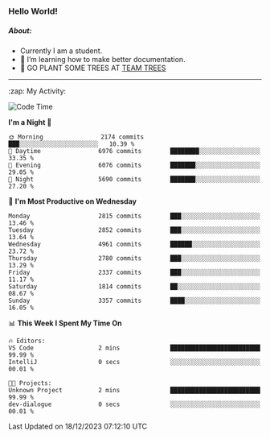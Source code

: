 ### Hello World!

##### About:
- Currently I am a student.
- 🌱 I’m learning how to make better documentation.
- 🌱 GO PLANT SOME TREES AT [TEAM TREES](https://teamtrees.org/)

---
  <summary>:zap: My Activity:</summary>
  
<!--START_SECTION:waka-->
![Code Time](http://img.shields.io/badge/Code%20Time-1%2C267%20hrs%2050%20mins-blue)

**I'm a Night 🦉** 

```text
🌞 Morning                2174 commits        ███░░░░░░░░░░░░░░░░░░░░░░   10.39 % 
🌆 Daytime                6976 commits        ████████░░░░░░░░░░░░░░░░░   33.35 % 
🌃 Evening                6076 commits        ███████░░░░░░░░░░░░░░░░░░   29.05 % 
🌙 Night                  5690 commits        ███████░░░░░░░░░░░░░░░░░░   27.20 % 
```
📅 **I'm Most Productive on Wednesday** 

```text
Monday                   2815 commits        ███░░░░░░░░░░░░░░░░░░░░░░   13.46 % 
Tuesday                  2852 commits        ███░░░░░░░░░░░░░░░░░░░░░░   13.64 % 
Wednesday                4961 commits        ██████░░░░░░░░░░░░░░░░░░░   23.72 % 
Thursday                 2780 commits        ███░░░░░░░░░░░░░░░░░░░░░░   13.29 % 
Friday                   2337 commits        ███░░░░░░░░░░░░░░░░░░░░░░   11.17 % 
Saturday                 1814 commits        ██░░░░░░░░░░░░░░░░░░░░░░░   08.67 % 
Sunday                   3357 commits        ████░░░░░░░░░░░░░░░░░░░░░   16.05 % 
```


📊 **This Week I Spent My Time On** 

```text
🔥 Editors: 
VS Code                  2 mins              █████████████████████████   99.99 % 
IntelliJ                 0 secs              ░░░░░░░░░░░░░░░░░░░░░░░░░   00.01 % 

🐱‍💻 Projects: 
Unknown Project          2 mins              █████████████████████████   99.99 % 
dev-dialogue             0 secs              ░░░░░░░░░░░░░░░░░░░░░░░░░   00.01 % 
```


 Last Updated on 18/12/2023 07:12:10 UTC
<!--END_SECTION:waka-->

